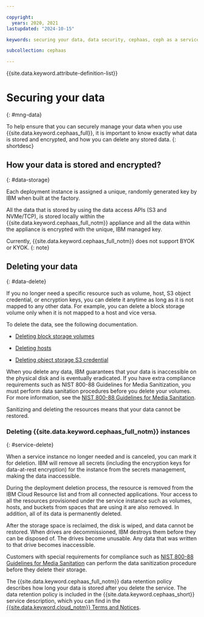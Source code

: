```yaml
---

copyright:
  years: 2020, 2021
lastupdated: "2024-10-15"

keywords: securing your data, data security, cephaas, ceph as a service

subcollection: cephaas

---
```


{{site.data.keyword.attribute-definition-list}}


# Securing your data
{: #mng-data}

To help ensure that you can securely manage your data when you use {{site.data.keyword.cephaas_full}}, it is important to know exactly what data is stored and encrypted, and how you can delete any stored data.
{: shortdesc}



## How your data is stored and encrypted?
{: #data-storage}

Each deployment instance is assigned a unique, randomly generated key by IBM when built at the factory.

All the data that is stored by using the data access APIs (S3 and NVMe/TCP), is stored locally within the {{site.data.keyword.cephaas_full_notm}} appliance and all the data within the appliance is encrypted with the unique, IBM managed key.

Currently, {{site.data.keyword.cephaas_full_notm}} does not support BYOK or KYOK.
{: note}


## Deleting your data
{: #data-delete}

If you no longer need a specific resource such as volume, host, S3 object credential, or encryption keys, you can delete it anytime as long as it is not mapped to any other data. For example, you can delete a block storage volume only when it is not mapped to a host and vice versa.

To delete the data, see the following documentation.

* [Deleting block storage volumes](/docs/cephaas?topic=cephaas-deleting-block-volume)

* [Deleting hosts](/docs/cephaas?topic=cephaas-deleting-hosts)

* [Deleting object storage S3 credential](/docs/cephaas?topic=cephaas-deleting-s3-credential)

When you delete any data, IBM guarantees that your data is inaccessible on the physical disk and is eventually eradicated. If you have extra compliance requirements such as NIST 800-88 Guidelines for Media Sanitization, you must perform data sanitation procedures before you delete your volumes. For more information, see the [NIST 800-88 Guidelines for Media Sanitation](https://csrc.nist.gov/pubs/sp/800/88/r1/final).

Sanitizing and deleting the resources means that your data cannot be restored.


### Deleting {{site.data.keyword.cephaas_full_notm}} instances
{: #service-delete}

When a service instance no longer needed and is canceled, you can mark it for deletion. IBM will remove all secrets (including the encryption keys for data-at-rest encryption) for the instance from the secrets management, making the data inaccessible.

During the deployment deletion process, the resource is removed from the IBM Cloud Resource list and from all connected applications. Your access to all the resources provisioned under the service instance such as volumes, hosts, and buckets from spaces that are using it are also removed. In addition, all of its data is permanently deleted.

After the storage space is reclaimed, the disk is wiped, and data cannot be restored. When drives are decommissioned, IBM destroys them before they can be disposed of. The drives become unusable. Any data that was written to that drive becomes inaccessible.

Customers with special requirements for compliance such as [NIST 800-88 Guidelines for Media Sanitation](https://csrc.nist.gov/pubs/sp/800/88/r1/final) can perform the data sanitization procedure before they delete their storage.


The {{site.data.keyword.cephaas_full_notm}} data retention policy describes how long your data is stored after you delete the service. The data retention policy is included in the {{site.data.keyword.cephaas_short}} service description, which you can find in the [{{site.data.keyword.cloud_notm}} Terms and Notices](/docs/overview?topic=overview-terms).
